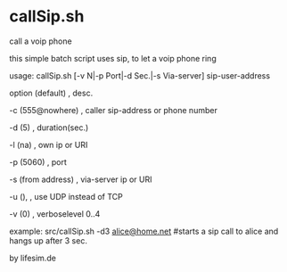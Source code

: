 callSip.sh
==========

call a voip phone 

this simple batch script uses sip, to let a voip phone ring

 usage:
callSip.sh [-v N|-p Port|-d Sec.|-s Via-server] sip-user-address 

option (default) , desc.

 -c (555@nowhere) , caller sip-address or phone number

 -d (5) , duration(sec.)

 -l (na) , own ip or URI

 -p (5060) , port

 -s (from address) , via-server ip or URI

 -u (), , use UDP instead of TCP

 -v (0) , verboselevel 0..4 

example:
 src/callSip.sh -d3 alice@home.net
   #starts a sip call to alice and hangs up after 3 sec.

by lifesim.de

